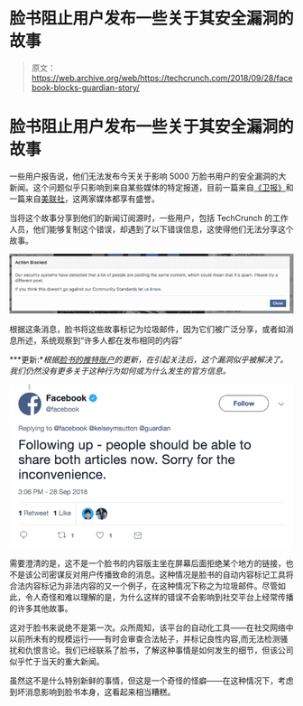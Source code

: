 # 脸书阻止用户发布一些关于其安全漏洞的故事

> 原文：<https://web.archive.org/web/https://techcrunch.com/2018/09/28/facebook-blocks-guardian-story/>

# 脸书阻止用户发布一些关于其安全漏洞的故事

一些用户报告说，他们无法发布今天关于影响 5000 万脸书用户的安全漏洞的大新闻。这个问题似乎只影响到来自某些媒体的特定报道，目前一篇来自[《卫报》](https://web.archive.org/web/20230307140201/https://www.theguardian.com/technology/2018/sep/28/facebook-50-million-user-accounts-security-berach)和一篇来自[美联社](https://web.archive.org/web/20230307140201/https://apnews.com/65986276c04449ffb3e795ce0eef29d4)，这两家媒体都享有盛誉。

当将这个故事分享到他们的新闻订阅源时，一些用户，包括 TechCrunch 的工作人员，他们能够复制这个错误，却遇到了以下错误信息，这使得他们无法分享这个故事。

![](img/01b59f0343ace016fe1ca83f8e5bbc7a.png)

根据这条消息，脸书将这些故事标记为垃圾邮件，因为它们被广泛分享，或者如消息所述，系统观察到“许多人都在发布相同的内容”

***更新:**根据[脸书的推特账户](https://web.archive.org/web/20230307140201/https://twitter.com/facebook/status/1045796897506516992)的更新，在引起关注后，这个漏洞似乎被解决了。我们仍然没有更多关于这种行为如何或为什么发生的官方信息。*

![](img/32e9b7d4adf3a3f0129ee2028006600f.png)

需要澄清的是，这不是一个脸书的内容版主坐在屏幕后面拒绝某个地方的链接，也不是该公司密谋反对用户传播致命的消息。这种情况是脸书的自动内容标记工具将合法内容标记为非法内容的又一个例子，在这种情况下称之为垃圾邮件。尽管如此，令人奇怪和难以理解的是，为什么这样的错误不会影响到社交平台上经常传播的许多其他故事。

这对于脸书来说绝不是第一次。众所周知，该平台的自动化工具——在社交网络中以前所未有的规模运行——有时会审查合法帖子，并标记良性内容,而无法检测骚扰和仇恨言论。我们已经联系了脸书，了解这种事情是如何发生的细节，但该公司似乎忙于当天的重大新闻。

虽然这不是什么特别新鲜的事情，但这是一个奇怪的怪癖——在这种情况下，考虑到坏消息影响到脸书本身，这看起来相当糟糕。